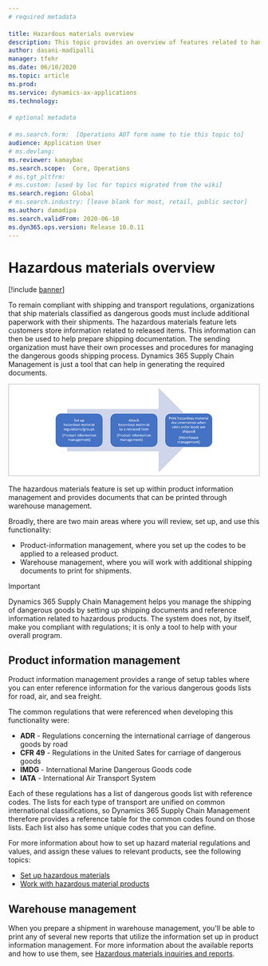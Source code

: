 ```yaml
---
# required metadata

title: Hazardous materials overview
description: This topic provides an overview of features related to handling and documenting hazardous materials during product-information management and warehouse management
author: dasani-madipalli
manager: tfehr
ms.date: 06/10/2020
ms.topic: article
ms.prod: 
ms.service: dynamics-ax-applications
ms.technology: 

# optional metadata

# ms.search.form:  [Operations AOT form name to tie this topic to]
audience: Application User
# ms.devlang: 
ms.reviewer: kamaybac
ms.search.scope:  Core, Operations
# ms.tgt_pltfrm: 
# ms.custom: [used by loc for topics migrated from the wiki]
ms.search.region: Global
# ms.search.industry: [leave blank for most, retail, public sector]
ms.author: damadipa
ms.search.validFrom: 2020-06-10
ms.dyn365.ops.version: Release 10.0.11
---
```


# Hazardous materials overview

[!include [banner](../includes/banner.md)]

To remain compliant with shipping and transport regulations, organizations that ship materials classified as dangerous goods must include additional paperwork with their shipments. The hazardous materials feature lets customers store information related to released items. This information can then be used to help prepare shipping documentation. The sending organization must have their own processes and procedures for managing the dangerous goods shipping process. Dynamics 365 Supply Chain Management is just a tool that can help in generating the required documents.

![Hazardous material functionality setup and use](media/hazmat-overview.png "Hazardous material functionality setup and use")

The hazardous materials feature is set up within product information management and provides documents that can be printed through warehouse management.

Broadly, there are two main areas where you will review, set up, and use this functionality:

- Product-information management, where you set up the codes to be applied to a released product.
- Warehouse management, where you will work with additional shipping documents to print for shipments.


> [!IMPORTANT]
> Dynamics 365 Supply Chain Management helps you manage the shipping of dangerous goods by setting up shipping documents and reference information related to hazardous products. The system does not, by itself, make you compliant with regulations; it is only a tool to help with your overall program.
## Product information management

Product information management provides a range of setup tables where you can enter reference information for the various dangerous goods lists for road, air, and sea freight.

 The common regulations that were referenced when developing this functionality were:

- **ADR** - Regulations concerning the international carriage of dangerous goods by road
- **CFR 49** - Regulations in the United Sates for carriage of dangerous goods
- **IMDG** - International Marine Dangerous Goods code
- **IATA** - International Air Transport System

Each of these regulations has a list of dangerous goods list with reference codes. The lists for each type of transport are unified on common international classifications, so Dynamics 365 Supply Chain Management therefore provides a reference table for the common codes found on those lists. Each list also has some unique codes that you can define.

For more information about how to set up hazard material regulations and values, and assign these values to relevant products, see the following topics:

- [Set up hazardous materials](hazmat-setup.md)
- [Work with hazardous material products](hazmat-items.md)

## Warehouse management

When you prepare a shipment in warehouse management, you'll be able to print any of several new reports that utilize the information set up in product information management. For more information about the available reports and how to use them, see [Hazardous materials inquiries and reports](hazmat-reports.md).